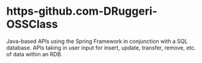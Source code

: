 # https-github.com-DRuggeri-OSSClass

Java-based APIs using the Spring Framework in conjunction with a SQL database.  APIs taking in user input for insert, update, transfer, remove, etc. of data within an RDB.

